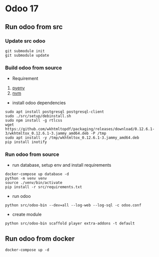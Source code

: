 # Odoo 17

## Run odoo from src
### Update src odoo

```shell
git submodule init
git submodule update
```

### Build odoo from source

- Requirement

1. [pyenv](https://github.com/pyenv/pyenv)
2. [nvm](https://github.com/nvm-sh/nvm)

- install odoo dependencies

```shell
sudo apt install postgresql postgresql-client
sudo ./src/setup/debinstall.sh
sudo npm install -g rtlcss
wget https://github.com/wkhtmltopdf/packaging/releases/download/0.12.6.1-3/wkhtmltox_0.12.6.1-3.jammy_amd64.deb -P /tmp
sudo apt install -y /tmp/wkhtmltox_0.12.6.1-3.jammy_amd64.deb
pip install inotify
```

### Run odoo from source

- run database, setup env and install requirements

```shell
docker-compose up database -d
python -m venv venv
source ./venv/bin/activate
pip install -r src/requirements.txt
```

- run odoo

```shell
python src/odoo-bin --dev=all --log-web --log-sql -c odoo.conf
```

- create module

```shell
python src/odoo-bin scaffold player extra-addons -t default
```

## Run odoo from docker

```shell
docker-compose up -d
```
